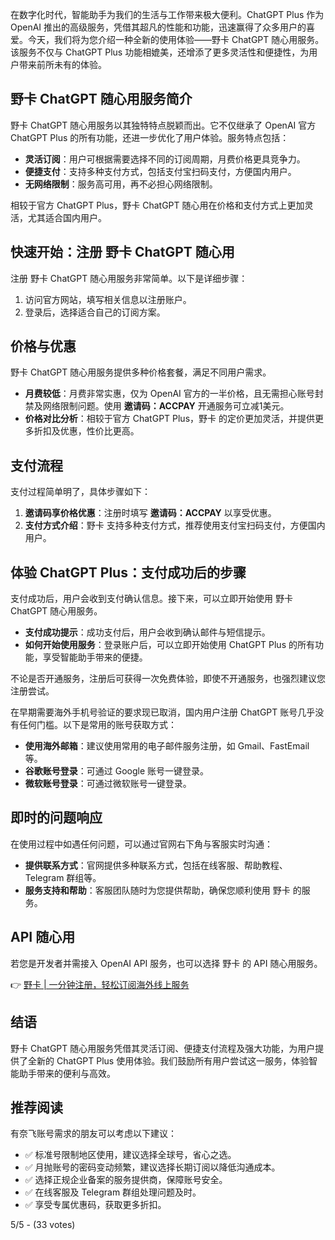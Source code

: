 在数字化时代，智能助手为我们的生活与工作带来极大便利。ChatGPT Plus 作为 OpenAI 推出的高级服务，凭借其超凡的性能和功能，迅速赢得了众多用户的喜爱。今天，我们将为您介绍一种全新的使用体验——野卡 ChatGPT 随心用服务。该服务不仅与 ChatGPT Plus 功能相媲美，还增添了更多灵活性和便捷性，为用户带来前所未有的体验。

## 野卡 ChatGPT 随心用服务简介

野卡 ChatGPT 随心用服务以其独特特点脱颖而出。它不仅继承了 OpenAI 官方 ChatGPT Plus 的所有功能，还进一步优化了用户体验。服务特点包括：

- **灵活订阅**：用户可根据需要选择不同的订阅周期，月费价格更具竞争力。
- **便捷支付**：支持多种支付方式，包括支付宝扫码支付，方便国内用户。
- **无网络限制**：服务高可用，再不必担心网络限制。

相较于官方 ChatGPT Plus，野卡 ChatGPT 随心用在价格和支付方式上更加灵活，尤其适合国内用户。

## 快速开始：注册 野卡 ChatGPT 随心用

注册 野卡 ChatGPT 随心用服务非常简单。以下是详细步骤：

1. 访问官方网站，填写相关信息以注册账户。
2. 登录后，选择适合自己的订阅方案。

## 价格与优惠

野卡 ChatGPT 随心用服务提供多种价格套餐，满足不同用户需求。

- **月费较低**：月费非常实惠，仅为 OpenAI 官方的一半价格，且无需担心账号封禁及网络限制问题。使用 **邀请码：ACCPAY** 开通服务可立减1美元。
- **价格对比分析**：相较于官方 ChatGPT Plus，野卡 的定价更加灵活，并提供更多折扣及优惠，性价比更高。

## 支付流程

支付过程简单明了，具体步骤如下：

1. **邀请码享价格优惠**：注册时填写 **邀请码：ACCPAY** 以享受优惠。
2. **支付方式介绍**：野卡 支持多种支付方式，推荐使用支付宝扫码支付，方便国内用户。

## 体验 ChatGPT Plus：支付成功后的步骤

支付成功后，用户会收到支付确认信息。接下来，可以立即开始使用 野卡 ChatGPT 随心用服务。

- **支付成功提示**：成功支付后，用户会收到确认邮件与短信提示。
- **如何开始使用服务**：登录账户后，可以立即开始使用 ChatGPT Plus 的所有功能，享受智能助手带来的便捷。

不论是否开通服务，注册后可获得一次免费体验，即使不开通服务，也强烈建议您注册尝试。

在早期需要海外手机号验证的要求现已取消，国内用户注册 ChatGPT 账号几乎没有任何门槛。以下是常用的账号获取方式：

- **使用海外邮箱**：建议使用常用的电子邮件服务注册，如 Gmail、FastEmail 等。
- **谷歌账号登录**：可通过 Google 账号一键登录。
- **微软账号登录**：可通过微软账号一键登录。

## 即时的问题响应

在使用过程中如遇任何问题，可以通过官网右下角与客服实时沟通：

- **提供联系方式**：官网提供多种联系方式，包括在线客服、帮助教程、Telegram 群组等。
- **服务支持和帮助**：客服团队随时为您提供帮助，确保您顺利使用 野卡 的服务。

## API 随心用

若您是开发者并需接入 OpenAI API 服务，也可以选择 野卡 的 API 随心用服务。

👉 [野卡 | 一分钟注册，轻松订阅海外线上服务](https://bit.ly/bewildcard)

## 结语

野卡 ChatGPT 随心用服务凭借其灵活订阅、便捷支付流程及强大功能，为用户提供了全新的 ChatGPT Plus 使用体验。我们鼓励所有用户尝试这一服务，体验智能助手带来的便利与高效。

## 推荐阅读

有奈飞账号需求的朋友可以考虑以下建议：

- ✅ 标准号限制地区使用，建议选择全球号，省心之选。
- ✅ 月抛账号的密码变动频繁，建议选择长期订阅以降低沟通成本。
- ✅ 选择正规企业备案的服务提供商，保障账号安全。
- ✅ 在线客服及 Telegram 群组处理问题及时。
- ✅ 享受专属优惠码，获取更多折扣。

5/5 - (33 votes)